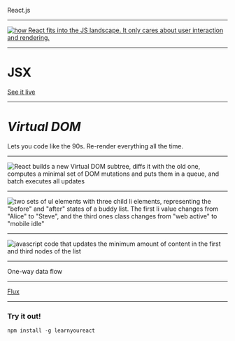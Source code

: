 React.js

---

[![how React fits into the JS landscape. It only cares about user interaction and rendering.](http://f.cl.ly/items/0S0i0g0x1a3J2m1E0x47/embularactymerbone%20graph.png)](https://github.com/ryanflorence/jsconf2014/blob/master/slides.pdf)

---

# JSX

[See it live](http://output.jsbin.com/nuqebi/2)

---

# *Virtual DOM*

Lets you code like the 90s. Re-render everything all the time. 

---

![React builds a new Virtual DOM subtree, diffs it with the old one, computes a minimal set of DOM mutations and puts them in a queue, and batch executes all updates](https://draftin.com:443/images/29890?token=2dcUgXWBIrptX8P8B83vW6u3P9mgoNWAr95LwwnH-vjODmHROVcncm_iBUYxFNCkBz-Tr8A7S3OsBgsMzLIFOpc) 

---

![two sets of ul elements with three child li elements, representing the "before" and "after" states of a buddy list. The first li value changes from "Alice" to "Steve", and the third ones class changes from "web active" to "mobile idle"](https://draftin.com:443/images/29891?token=FRuw0e_D0gQYd65SiouaTnRVFsvmLlkIO5g39luUEK3L1mZqkxEn7XMTFPIkEBkvn0ijhivOzzyiumMIXPXF4BI) 

---

![javascript code that updates the minimum amount of content in the first and third nodes of the list](https://draftin.com:443/images/29892?token=pErTaC7jD0VQ7rWeHbIYM0MBX0FHdYxY3oGyCsVmDHlPbrTKbDPyEjFUUhaiaOES6RbYCMA5OdCCuBJEwCc6m8U) 

---

One-way data flow

---

[Flux](https://facebook.github.io/flux/)

---

### Try it out!

`npm install -g learnyoureact`